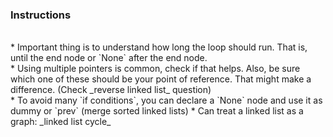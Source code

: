 ### Instructions
 <br />
* Important thing is to understand how long the loop should run. That is, until the end node or `None` after the end node. <br />
* Using multiple pointers is common, check if that helps. Also, be sure which one of these should be your point of reference. That might make a difference. (Check _reverse linked list_ question)  <br />
* To avoid many `if conditions`, you can declare a `None` node and use it as dummy or `prev` (merge sorted linked lists)
* Can treat a linked list as a graph: _linked list cycle_

